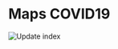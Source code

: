 # Maps COVID19

![Update index](https://github.com/benjavicente/covid-maps/workflows/Update%20index/badge.svg?event=schedule)
